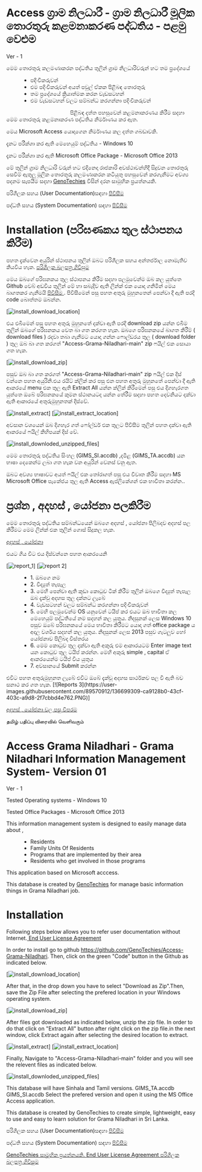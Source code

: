 # Access ග්&zwj;රාම නිලධාරී - ග්&zwj;රාම නිලධාරී මූලික තොරතුරු කළමනාකරණ පද්ධතිය - පළමු වෙළුම 

<p>Ver - 1</p>
<p>මෙම තොරතුරු කලමණාකරන පද්ධතිය තුලින් ග්&zwj;රාම නිලධාරිවරුන් හට තම ප්&zwj;රදේශයේ&nbsp;</p>

<ul style="margin-left:40px">
	<li>පදිංචිකරුවන්&nbsp;</li>
	<li>එම පදිංචිකරුවන් අයත් පවුල් ඒකක පිළිබඳ තොරතුරු&nbsp;</li>
	<li>තම ප්&zwj;රදේශයේ ක්&zwj;රියාත්මක කරන වැඩසටහන්&nbsp;</li>
	<li>එම වැඩසටහන් වලට සම්බන්ධ කරගන්නා පදිංචිකරුවන්&nbsp;</li>
</ul>


<p>&nbsp; &nbsp; &nbsp; &nbsp; &nbsp; &nbsp; &nbsp; &nbsp; &nbsp; &nbsp; &nbsp; &nbsp; &nbsp; &nbsp; &nbsp; &nbsp; &nbsp; &nbsp; &nbsp; &nbsp; &nbsp; &nbsp;පිළිබඳ දත්ත පහසුවෙන් කළමනාකරණය කිරීම සදහා මෙම තොරතුරු කළමනාකරණ පද්ධතිය නිර්මාණය කර ඇත.&nbsp;</p>

<p>මෙය Microsoft Access යොදාගෙන නිර්මාණය කල දත්ත ගබඩාවකි.</p>
<p>දැනට පරීක්ශා කර ඇති මෙහෙයුම් පද්ධතිය - Windows 10 </p>
<p>දැනට පරීක්ශා කර ඇති Microsoft Office Package - Microsoft Office 2013 </p>

<p>මේ තුලින් ග්&zwj;රාම නිලධාරි වරුන් හට එදිනෙදා රාජකාරි අවස්ථාවන්හිදී සිදුවන තොරතුරු සෙවීම් ඇතුලු මූලික තොරතුරු කලමණාකරන කටියුතු පහසුවෙන් කරගැනීමට අවශ්&zwj;ය පදනම සැපයීම සදහා <a href="github.com/GenoTechies">GenoTechies</a> විසින් දරන සාමුහික ප්&zwj;රයත්නයකි.</p>


<p>පරිශීලක සහය (User Documentation)සඳහා  <a href="./user_documentation.html"><u><span style="font-size:20px" target="_blank" ><strong></strong></span></u>පිවිසීම </a></p>
<p>පද්ධති සහය (System Documentation) සඳහා  <a href="./system_documentation.htm"><u><span style="font-size:20px" target="_blank" ><strong></strong></span></u>පිවිසීම </a></p>

# Installation (පරිඝණකය තුල ස්ථාපනය කිරීම)

පහත දැක්වෙන අයුරින් ස්ථාපනය තුලින් ඔබට පරිශීලක සහය අන්තර්ජාල  නොමැතිව කියවිය හැක.  <a href="https://github.com/GenoTechies/Access-Grama-Niladhari/blob/main/LICENSE" target="_blank" ><u><span style="font-size:20px"><strong></strong></span></u>  පරිශීලක බලපත්‍ර ගිවිසුම </a> 


මෙය ඔබගේ පරිඝනකය තුල ස්ථාපනය කිරීම සදහා පලමුවෙන්ම ඔබ කල යුත්තෙ Github වෙබ් අඩවිය තුලින් මේ හා සබැදිව ඇති ලින්ක් එක යොදා ගනිමින් මෙය බාගතකර ගැනීමයි  <a href="https://github.com/GenoTechies/Access-Grama-Niladhari" target="_blank"><u><span style="font-size:20px"><strong></strong></span></u>පිවිසීම </a>.  පිවිසීමෙන් පසු පහත අතුරු මුහුනතෙන් පෙන්වා දී ඇති පරදි code බොත්තම ඔබන්න.

[![install_download_location](https://genotechies.github.io/Access-Grama-Niladhari/install_download_location.jpg)]

එය එබීමෙන් පසු පහත අතුරු මුහුනතේ දක්වා ඇති පරදි download zip යන්න එබීම තුලින් ඔබගේ පරිඝනකය වෙත බා ගත කරගත හැක. ඔබගෙ පරිඝනකයේ බාගත කිරීම් ( download files ) රදවා තබා ගැනීමට යොදා ගන්න ෆොල්ඩරය තුල ( download folder ) තුල ඔබ බා ගත කරගත් "Access-Grama-Niladhari-main" zip ෆයිල් එක සොයා ගත හැක.

[![install_download_zip](https://genotechies.github.io/Access-Grama-Niladhari/install_download_zip.jpg)]

පසුව ඔබ බා ගත කරගත් "Access-Grama-Niladhari-main" zip ෆයිල් එක දිස් වන්නෙ පහත අයුරිනි.එය රයිට් ක්ලික් කර පසු එන පහත අතුරු මුහුනතේ පෙන්වා දී ඇති ආකරයේ menu එක තුල ඇති Extract All යන්න ක්ලික් කිරීමෙන් පසු එය දිගහැරගත යුත්තෙ ඔබේ පරිඝනකයේ කුමන ස්ථානයටද යන්න තේරීම සදහා පහත දෙවනියට දක්වා ඇති ආකාරයේ අතුරුමුහුනතක් දිස්වේ.

[![install_extract](https://genotechies.github.io/Access-Grama-Niladhari/install_extract.jpg)]
[![install_extract_location](https://genotechies.github.io/Access-Grama-Niladhari/install_extract_location.jpg)]

අවසාන වශයෙන් ඔබ දිගහැර ගත් ෆෝල්ඩර් එක තුලට පිවිසීම තුලින් පහත දක්වා ඇති ආකරයේ ෆයිල් කිහිපයක් දිස් වේ.


[![install_downloded_unzipped_files](https://genotechies.github.io/Access-Grama-Niladhari/install_downloded_unzipped_files.JPG)]

මෙම තොරතුරු පද්ධතිය සිංහල (GIMS_SI.accdb) ,දමිළ (GIMS_TA.accdb) යන භාෂා දෙකෙන්ම ලබා ගත හැක වන අයුරින් වෙනස් වනු ඇත.

ඔබට අවශ්‍ය භාෂාවට අයත් ෆයිල් එක තෝරාගත් පසු එය විවෘත කිරීම සදහා MS Microsoft Office පැකේජය තුල ඇති  Access ඇප්ලිකේශන් එක භාවිතා කරන්න..

#  ප්&zwj;රශ්න , අදහස් , යෝජනා&nbsp;පලකිරීම

<p>මෙම තොරතුරු පද්ධතිය සම්බන්ධයෙන් ඔබගෙ අදහස් , යෝජනා පිලිබදව අදහස් පල කිරීමට මෙම ලින්ක් එක තුලින් ගොස් සිදුකල හැක.</p>
 <a href="https://gitreports.com/issue/GenoTechiesGithub/Access-Grama-Niladhari" target="_blank" ><u><span style="font-size:20px"><strong></strong></span></u>  අදහස් , යෝජනා</a> 
		
<p>එයට ගිය විට එය දිස්වන්නෙ පහත ආකරයෙනි</p>	
	
[![report_1](https://user-images.githubusercontent.com/89570912/136699175-8152c490-9c8d-4d2a-b0c3-8bfb411d7176.PNG)]
[![report 2](https://user-images.githubusercontent.com/89570912/136699191-9748b5be-11a8-435e-afe7-5e391be3d3a4.PNG)]



<ul style="margin-left:40px">
	<li>1. ඔබගෙ නම</li>
	<li>2. විද්‍යුත් තැපෑල</li>
	<li>3. මෙහි පෙන්වා ඇති කුඩා කොටුව ටික් කිරීම තුලින් ඔබගෙ විද්‍යුත් තැපෑල ඔබ දැක්වු අදහස තුල දක්නට ලැබේ </li>
	<li>4. වැඩසටහන් වලට සම්බන්ධ කරගන්නා පදිංචිකරුවන්&nbsp;</li>
	<li>5. මෙහි පලමුවෙන්ම OS යනුවෙන් ටයිප් කර එයට ඔබ භාවිතා කල මෙහෙයුම් පද්ධතියේ නම සදහන් කල යුතුය. නිදසුනක් ලෙස Windows 10
		පසුව ඔබේ පරිඝනකයේ මෙය භාවිතා කිරීමට යොදා ගත් office package ය අදාල වර්ශය  සදහන් කල යුතුය. නිදසුනක් ලෙස 2013
		පසුව ගැටලුව හෝ යෝජනාව පිලිබද විස්තරය</li>
	<li>6. මෙම කොටුව තුල දක්වා ඇති අකුරු එම ආකාරයටම Enter image text යන කොටුව තුල ටයිප් කරන්න. මෙහි අකුරු simple , capital ඒ ආකරයෙන්ම ටයිප් විය යුතුය </li>
	<li>7. අවසානයේ Submit කරන්න </li>
</ul>	
එවිට පහත අතුරුමුහුනත ලැබේ
එවිට ඔබේ දැක්වූ අදහස සාර්ථකව පල වී ඇති බව සනාථ කර ගත හැක.
[![Reports 3](https://user-images.githubusercontent.com/89570912/136699309-ca9128b0-43cf-403c-a9d8-2f7cbbd4e762.PNG)]

 <a href="https://github.com/GenoTechies/Access-Grama-Niladhari/issues" target="_blank" ><u><span style="font-size:20px"><strong></strong></span></u>  අදහස් , යෝජනා වල පසු විපරම </a> 


	
தமிழ் பதிப்பு விரைவில் வெளிவரும்

# Access Grama Niladhari - Grama Niladhari Information Management System- Version 01

<p>Ver - 1</p>
<p>Tested Operating systems - Windows 10 </p>
</p>Tested Office Packages - Microsoft Office 2013 </p>


<p>This information management system is designed to easily manage data about ,</p>

<ul style="margin-left:40px">
	<li>Residents</li>
	<li>Family Units Of Residents</li>
	<li>Programs that are implemented by their area</li>
	<li>Residents who get involved in those programs</li>
</ul>

<p>This application based on Microsoft acccess.</p>



<p>This database is created by <a href="github.com/GenoTechies">GenoTechies</a> for manage basic information things in Grama Niladhari job.</p>

# Installation

Following steps below allows you to refer user documentation without Internet.<a href="https://github.com/GenoTechies/Access-Grama-Niladhari/blob/main/LICENSE" target="_blank" ><u><span style="font-size:20px"><strong></strong></span></u> End User License Agreement </a> 

In order to install go to github https://github.com/GenoTechies/Access-Grama-Niladhari. Then, click on the green "Code" button in the Github as indicated below.

[![install_download_location](https://genotechies.github.io/Access-Grama-Niladhari/install_download_location.jpg)]

After that, in the drop down you have to select "Download as Zip".Then, save the Zip File after selecting the prefered location in your Windows operating system.

[![install_download_zip](https://genotechies.github.io/Access-Grama-Niladhari/install_download_zip.jpg)]

After files got downloaded as indicated below, unzip the zip file. In order to do that click on "Extract All" button after right click on the zip file.in the next window, click Extract again after selecting the desired location to extract.

[![install_extract](https://genotechies.github.io/Access-Grama-Niladhari/install_extract.jpg)]
[![install_extract_location](https://genotechies.github.io/Access-Grama-Niladhari/install_extract_location.jpg)]

Finally, Navigate to "Access-Grama-Niladhari-main" folder  and you will see the relevent files as indicated below.


[![install_downloded_unzipped_files](https://genotechies.github.io/Access-Grama-Niladhari/install_downloded_unzipped_files.JPG)]

This database will have Sinhala and Tamil versions.
GIMS_TA.accdb
GIMS_SI.accdb
Select the prefered version and open it using the MS Office Access application.

This database is created by GenoTechies to create simple, lightweight, easy to use and easy to learn solution for Grama Niladhari in Sri Lanka.

<p>පරිශීලක සහය (User Documentation)සඳහා  <a href="./user_documentation.html" target="_blank" ><u><span style="font-size:20px"><strong></strong></span></u>පිවිසීම </a></p>
<p>පද්ධති සහය (System Documentation) සඳහා  <a href="./system_documentation.htm" target="_blank" ><u><span style="font-size:20px"><strong></strong></span></u>පිවිසීම </a></p>
<a href="https://github.com/GenoTechies" target="_blank" ><u><span style="font-size:20px"><strong></strong></span></u> GenoTechies සාමූහික ප්‍රයත්නයකි. </a> <a href="https://github.com/GenoTechies/Access-Grama-Niladhari/blob/main/LICENSE" target="_blank" ><u><span style="font-size:20px"><strong></strong></span></u> End User License Agreement පරිශීලක බලපත්‍ර ගිවිසුම </a> 







